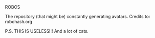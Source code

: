 ROBOS

The repository (that might be) constantly generating avatars. Credits to: robohash.org


P.S. THIS IS USELESS!!! And a lot of cats.
